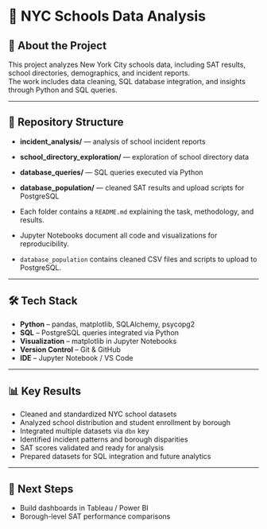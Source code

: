 # 🏫 NYC Schools Data Analysis

## 📌 About the Project
This project analyzes New York City schools data, including SAT results, school directories, demographics, and incident reports.  
The work includes data cleaning, SQL database integration, and insights through Python and SQL queries.  

---

## 📂 Repository Structure
- **incident_analysis/** — analysis of school incident reports  
- **school_directory_exploration/** — exploration of school directory data  
- **database_queries/** — SQL queries executed via Python  
- **database_population/** — cleaned SAT results and upload scripts for PostgreSQL
   

 - Each folder contains a `README.md` explaining the task, methodology, and results.  
 - Jupyter Notebooks document all code and visualizations for reproducibility.  
 - `database_population` contains cleaned CSV files and scripts to upload to PostgreSQL.
---

## 🛠 Tech Stack
- **Python** – pandas, matplotlib, SQLAlchemy, psycopg2  
- **SQL** – PostgreSQL queries integrated via Python  
- **Visualization** – matplotlib in Jupyter Notebooks  
- **Version Control** – Git & GitHub  
- **IDE** – Jupyter Notebook / VS Code   

---

## 📊 Key Results
- Cleaned and standardized NYC school datasets  
- Analyzed school distribution and student enrollment by borough    
- Integrated multiple datasets via `dbn` key  
- Identified incident patterns and borough disparities  
- SAT scores validated and ready for analysis   
- Prepared datasets for SQL integration and future analytics  

---

## 🚀 Next Steps
- Build dashboards in Tableau / Power BI  
- Borough-level SAT performance comparisons 

